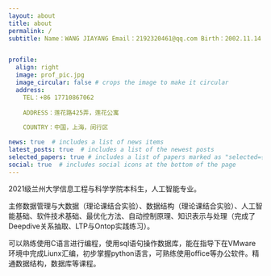 ```yaml
---
layout: about
title: about
permalink: /
subtitle: Name：WANG JIAYANG Email：2192320461@qq.com Birth：2002.11.14


profile:
  align: right
  image: prof_pic.jpg
  image_circular: false # crops the image to make it circular
  address: 
    TEL：+86 17710867062
     
    ADDRESS：莲花路425弄，莲花公寓
    
    COUNTRY：中国，上海，闵行区

news: true  # includes a list of news items
latest_posts: true  # includes a list of the newest posts
selected_papers: true # includes a list of papers marked as "selected={true}"
social: true  # includes social icons at the bottom of the page
---
```


2021级兰州大学信息工程与科学学院本科生，人工智能专业。

主修数据管理与大数据（理论课结合实验）、数据结构（理论课结合实验）、人工智能基础、软件技术基础、最优化方法、自动控制原理、知识表示与处理（完成了Deepdive关系抽取、LTP与Ontop实践练习）。

可以熟练使用C语言进行编程，使用sql语句操作数据库，能在指导下在VMware环境中完成Liunx汇编，初步掌握python语言，可熟练使用office等办公软件。精通数据结构，数据库等课程。

